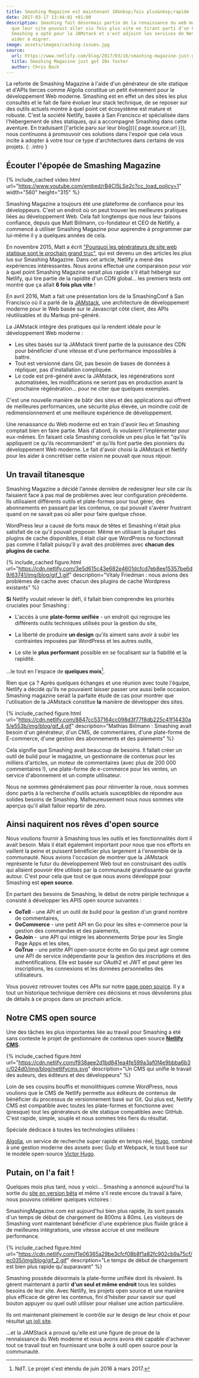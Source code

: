 ```yaml
---
title: Smashing Magazine est maintenant 10&nbsp;fois plus&nbsp;rapide
date: 2017-03-17 13:44:01 +01:00
description: Smashing fait désormais partie de la renaissance du web moderne. Sachant
  que leur site pouvait aller six fois plus vite en tirant parti d'un CDN global,
  Smashing a opté pour la JAMstack et s'est adjoint les services de Netlify pour les
  aider à migrer.
image: assets/images/caching-issues.jpg
source:
  url: https://www.netlify.com/blog/2017/03/16/smashing-magazine-just-got-10x-faster/
  title: Smashing Magazine just got 10x faster
  author: Chris Bach
---
```


La refonte de Smashing Magazine à l'aide d'un générateur de site statique et
d'APIs tierces comme Algolia constitue un petit évènement pour le développement
Web moderne. Smashing est en effet un des sites les plus consultés et le fait de
faire évoluer leur stack technique, de se reposer sur des outils actuels montre
à quel point cet écosystème est mature et robuste. C'est la société Netlify,
basée à San Francisco et spécialisée dans l'hébergement de sites statiques,
qui a accompagné Smashing dans cette aventure. En traduisant
[l'article paru sur leur blog]({{ page.source.url }}),
nous continuons à promouvoir ces solutions dans l'espoir que cela vous incite
à adopter à votre tour ce type d'architectures dans certains de vos projets.
{: .intro }

## Écouter l'épopée de Smashing Magazine

{% include_cached video.html
url="https://www.youtube.com/embed/rB4Cl5LSe2c?cc_load_policy=1" width="560"
height="315" %}

Smashing Magazine a toujours été une plateforme de confiance pour les
développeurs. C'est un endroit où on peut trouver les meilleures pratiques liées
au développement Web. Cela fait longtemps que nous leur faisons confiance,
depuis que Matt Biilmann, co-fondateur et CEO de Netlify, a commencé à utiliser
Smashing Magazine pour apprendre à programmer par lui-même il y a quelques
années de cela.

En novembre 2015, Matt a écrit ["Pourquoi les générateurs de site web statique sont le prochain grand truc"](https://www.smashingmagazine.com/2015/11/modern-static-website-generators-next-big-thing/),
qui est devenu un des articles les plus lus sur Smashing Magazine. Dans cet
article, Netlify a mené des expériences intéressantes. Nous avons effectué une
comparaison pour voir à quel point Smashing Magazine serait plus rapide s'il
était hébergé sur Netlify, qui tire partie de la rapidité d'un CDN global… les
premiers tests ont montré que ça allait **6 fois plus vite** !

En avril 2016, Matt a fait une présentation lors de la SmashingConf à San
Francisco où il a parlé de la [JAMstack](https://jamstack.org/), une
architecture de développement moderne pour le Web basée sur le Javascript côté
client, des APIs réutilisables et du Markup pré-généré.

La JAMstack intègre des pratiques qui la rendent idéale pour le développement
Web moderne :

* Les sites basés sur la JAMstack tirent partie de la puissance des CDN pour
  bénéficier d'une vitesse et d'une performance impossibles à battre.
* Tout est versionné dans Git, pas besoin de bases de données à répliquer, pas
  d'installation compliquée.
* Le code est pré-généré avec la JAMstack, les régénérations sont automatisées,
  les modifications ne seront pas en production avant la prochaine régénération…
  pour ne citer que quelques exemples.

C'est une nouvelle manière de bâtir des sites et des applications qui offrent de
meilleures performances, une sécurité plus élevée, un moindre coût de
redimensionnement et une meilleure expérience de développement.

Une renaissance du Web moderne est en train d'avoir lieu et Smashing comptait
bien en faire partie. Mais d'abord, ils voulaient l'implémenter pour eux-mêmes.
En faisant cela Smashing consolide un peu plus le fait "qu'ils appliquent ce
qu'ils recommandent" et qu'ils font partie des pionniers du développement Web
moderne. Le fait d'avoir choisi la JAMstack et Netlify pour les aider à
concrétiser cette vision ne pouvait que nous réjouir.

## Un travail titanesque

Smashing Magazine a décidé l'année dernière de redesigner leur site car ils
faisaient face à pas mal de problèmes avec leur configuration précédente. Ils
utilisaient différents outils et plate-formes pour tout gérer, des abonnements
en passant par les contenus, ce qui pouvait s'avérer frustrant quand on ne
savait pas où aller pour faire quelque chose.

WordPress leur a causé de forts maux de têtes et Smashing n'était plus satisfait
de ce qu'il pouvait proposer. Même en utilisant la plupart des plugins de cache
disponibles, il était clair que WordPress ne fonctionnait pas comme il fallait
puisqu'il y avait des problèmes avec **chacun des plugins de cache**.

{% include_cached figure.html
url="https://cdn.netlify.com/3e5d615c43e682e4601dcfcd7eb8ee15357be6d9/63741/img/blog/gif_1.gif"
description="Vitaly Friedman : nous avions des problèmes de cache avec chacun
des plugins de cache Wordpress existants" %}

**Si** Netlify voulait relever le défi, il fallait bien comprendre les priorités
cruciales pour Smashing :

* L'accès à une **plate-forme unifiée** - un endroit qui regroupe les différents
  outils techniques utilisés pour la gestion du site,

* La liberté de produire **un design** qu'ils aiment sans avoir à subir les
  contraintes imposées par WordPress et les autres outils,

* Le site le **plus performant** possible en se focalisant sur la fiabilité et
  la rapidité.

…le tout en l'espace de **quelques mois**[^1].

[^1]: NdT. Le projet s'est étendu de juin 2016 à mars 2017.

Rien que ça ? Après quelques échanges et une réunion avec toute l'équipe,
Netlify a décidé qu'ils ne pouvaient laisser passer une aussi belle occasion.
Smashing magazine serait la parfaite étude de cas pour montrer que l'utilisation
de la JAMstack constitue **la** manière de développer des sites.

{% include_cached figure.html
url="https://cdn.netlify.com/8847cc537164cc098d3f77f8db225c41f14430a5/e553b/img/blog/gif_4.gif"
description="Mathias Biilmann : Smashing avait besoin d'un générateur, d'un CMS,
de commentaires, d'une plate-forme de E-commerce, d'une gestion des abonnements
et des paiements" %}

Cela signifie que Smashing avait beaucoup de besoins. Il fallait créer un outil
de build pour le magazine, un gestionnaire de contenus pour les milliers
d'articles, un moteur de commentaires (avec plus de 200 000 commentaires !), une
plate-forme de e-commerce pour les ventes, un service d'abonnement et un compte
utilisateur.

Nous ne sommes généralement pas pour réinventer la roue, nous sommes donc partis
à la recherche d'outils actuels susceptibles de répondre aux solides besoins de
Smashing. Malheureusement nous nous sommes vite aperçus qu'il allait falloir
repartir de zéro.

## Ainsi naquirent nos rêves d'open source

Nous voulions fournir à Smashing tous les outils et les fonctionnalités dont il
avait besoin. Mais il était également important pour nous que nos efforts en
vaillent la peine et puissent bénéficier plus largement à l'ensemble de la
communauté. Nous avions l'occasion de montrer que la JAMstack représente le
futur du développement Web tout en construisant des outils qui allaient pouvoir
être utilisés par la communauté grandissante qui gravite autour. C'est pour cela
que tout ce que nous avons développé pour Smashing est **open source**.

En partant des besoins de Smashing, le début de notre périple technique a
consisté à développer les APIS open source suivantes :

* **GoTell** - une API et un outil de build pour la gestion d'un grand nombre de
  commentaires,
* **GoCommerce** - une petit API en Go pour les sites e-commerce
  pour la gestion des commandes et des paiements,
* **GoJoin** -  une API qui intègre les abonnements Stripe pour les
  Single Page Apps et les sites,
* **GoTrue** - une petite API open-source écrite en Go qui peut agir comme une
  API de service indépendante pour la gestion des inscriptions et des
  authentifications. Elle est basée sur OAuth2 et JWT et peut gérer les
  inscriptions, les connexions et les données personnelles des utilisateurs.

Vous pouvez retrouver toutes ces APIs sur notre [page open
source](https://www.netlify.com/open-source/). Il y a tout un historique
technique derrière ces décisions et nous dévoilerons plus de détails à ce propos
dans un prochain article.

## Notre CMS open source

Une des tâches les plus importantes liée au travail pour Smashing a été sans
conteste le projet de gestionnaire de contenus open source **[Netlify CMS](https://www.netlifycms.org/)**.

{% include_cached figure.html
url="https://cdn.netlify.com/f938aee2d1bd841ea4fe599a3af0f4e9bbba6b3c/024d0/img/blog/netlifycms.svg"
description="Un CMS qui unifie le travail des auteurs, des éditeurs et des
développeurs" %}

Loin de ses cousins bouffis et monolithiques comme WordPress, nous voulions que
le CMS de Netlify permette aux éditeurs de contenus de bénéficier du processus
de versionnement basé sur Git. Qui plus est, Netlify CMS est compatible avec
toutes les plate-formes et fonctionne avec (presque) tout les générateurs de
site statique compatibles avec GitHub. C'est rapide, simple, souple et nous
sommes très fiers du résultat.

Spéciale dédicace à toutes les technologies utilisées :

[Algolia](https://www.algolia.com/), un service de recherche super rapide en
temps réel, [Hugo](http://gohugo.io/), combiné à une gestion moderne des assets
avec Gulp et Webpack, le tout basé sur le modèle open-source [Victor
Hugo](https://github.com/netlify/victor-hugo).

## Putain, on l'a fait !

Quelques mois plus tard, nous y voici… Smashing a annoncé aujourd'hui la sortie
du [site en version bêta](https://next.smashingmagazine.com/) et même s'il reste
encore du travail à faire, nous pouvons célébrer quelques victoires :

SmashingMagazine.com est aujourd'hui bien plus rapide, ils sont passés d'un
temps de début de chargement de 800ms à 80ms. Les visiteurs de Smashing vont
maintenant bénéficier d'une expérience plus fluide grâce à de meilleures
intégrations, une vitesse accrue et une meilleure performance.

{% include_cached figure.html
url="https://cdn.netlify.com/f1e06365a29be3cfcf08b8f1a82fc902cb9a75cf/ec035/img/blog/gif_2.gif"
description="Le temps de début de chargement est bien plus rapide qu'auparavant"
%}

Smashing possède désormais la plate-forme unifiée dont ils rêvaient. Ils gèrent
maintenant à partir **d'un seul et même endroit** tous les solides besoins de
leur site. Avec Netlify, les projets open source et une manière plus efficace de
gérer les contenus, fini d'hésiter pour savoir sur quel bouton appuyer ou quel
outil utiliser pour réaliser une action particulière.

Ils ont maintenant pleinement le contrôle sur le design de leur choix et pour
résultat [un joli site](https://next.smashingmagazine.com/).

…et la JAMStack a prouvé qu'elle est une figure de proue de la rennaissance du
Web moderne et nous avons avons été capable d'achever tout ce travail tout en
fournissant une boîte à outil open source pour la communauté.
